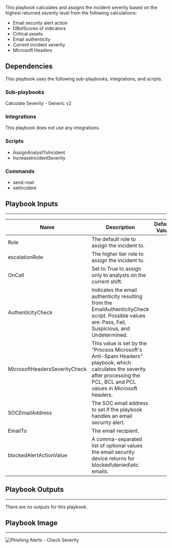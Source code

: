 This playbook calculates and assigns the incident severity based on the highest returned severity level from the following calculations:
- Email security alert action
- DBotScores of indicators
- Critical assets
- Email authenticity
- Current incident severity
- Microsoft Headers

## Dependencies
This playbook uses the following sub-playbooks, integrations, and scripts.

### Sub-playbooks
Calculate Severity - Generic v2

### Integrations
This playbook does not use any integrations.

### Scripts
* AssignAnalystToIncident
* IncreaseIncidentSeverity

### Commands
* send-mail
* setIncident

## Playbook Inputs
---

| **Name** | **Description** | **Default Value** | **Required** |
| --- | --- | --- | --- |
| Role | The default role to assign the incident to. |  | Optional |
| escalationRole | The higher tier role to assign the incident to. |  | Optional |
| OnCall | Set to True to assign only to analysts on the current shift. |  | Optional |
| AuthenticityCheck | Indicates the email authenticity resulting from the EmailAuthenticityCheck script. Possible values are: Pass, Fail, Suspicious, and Undetermined. |  | Optional |
| MicrosoftHeadersSeverityCheck | This value is set by the "Process Microsoft's Anti-Spam Headers" playbook, which calculates the severity after processing the PCL, BCL and PCL values in Microsoft headers. |  | Optional |
| SOCEmailAddress | The SOC email address to set if the playbook handles an email security alert. |  | Optional |
| EmailTo | The email recipient. |  | Optional |
| blockedAlertActionValue | A comma-separated list of optional values the email security device returns for blocked\\denied\\etc. emails. |  | Optional |

## Playbook Outputs
---
There are no outputs for this playbook.

## Playbook Image
---
![Phishing Alerts - Check Severity](https://raw.githubusercontent.com/cvescan/cvescan/f49c8d86d18876948cd50ba32befb4f575420024/Packs/PhishingAlerts/doc_files/Phishing_Alerts_-_Check_Severity.png)
